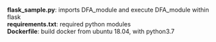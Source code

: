 **flask_sample.py**: imports DFA_module and execute DFA_module within flask <br>
**requirements.txt**: required python modules <br>
**Dockerfile**: build docker from ubuntu 18.04, with python3.7
